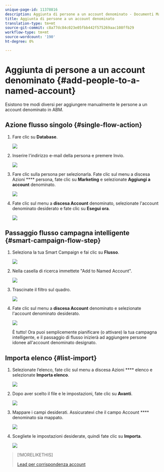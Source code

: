 ```yaml
---
unique-page-id: 11378816
description: Aggiunta di persone a un account denominato - Documenti Marketo - Documentazione prodotto
title: Aggiunta di persone a un account denominato
translation-type: tm+mt
source-git-commit: c8a77dc84c023e05fbb442f575269aac108ffb29
workflow-type: tm+mt
source-wordcount: '190'
ht-degree: 0%

---
```



# Aggiunta di persone a un account denominato {#add-people-to-a-named-account}

Esistono tre modi diversi per aggiungere manualmente le persone a un account denominato in ABM.

## Azione flusso singolo {#single-flow-action}

1. Fare clic su **Database**.

   ![](assets/one-2.png)

1. Inserire l&#39;indirizzo e-mail della persona e premere Invio.

   ![](assets/two.png)

1. Fare clic sulla persona per selezionarla. Fate clic sul menu a discesa Azioni **** persona, fate clic su **Marketing** e selezionate **Aggiungi a account** denominato.

   ![](assets/three.png)

1. Fate clic sul menu a **discesa Account** denominato, selezionate l&#39;account denominato desiderato e fate clic su **Esegui ora**.

   ![](assets/four.png)

## Passaggio flusso campagna intelligente {#smart-campaign-flow-step}

1. Seleziona la tua Smart Campaign e fai clic su **Flusso**.

   ![](assets/five.png)

1. Nella casella di ricerca immettete &quot;Add to Named Account&quot;.

   ![](assets/six.png)

1. Trascinate il filtro sul quadro.

   ![](assets/seven.png)

1. Fate clic sul menu a **discesa Account** denominato e selezionate l&#39;account denominato desiderato.

   ![](assets/eight.png)

   È tutto! Ora puoi semplicemente pianificare (o attivare) la tua campagna intelligente, e il passaggio di flusso inizierà ad aggiungere persone idonee all&#39;account denominato designato.

## Importa elenco {#list-import}

1. Selezionate l’elenco, fate clic sul menu a discesa Azioni **** elenco e selezionate **Importa elenco**.

   ![](assets/nine.png)

1. Dopo aver scelto il file e le impostazioni, fate clic su **Avanti**.

   ![](assets/ten.png)

1. Mappare i campi desiderati. Assicuratevi che il campo Account **** denominato sia mappato.

   ![](assets/eleven.png)

1. Scegliete le impostazioni desiderate, quindi fate clic su **Importa**.

   ![](assets/twelve.png)

>[!MORELIKETHIS]
>
>[Lead per corrispondenza account](/help/marketo/product-docs/account-based-marketing/target/named-accounts/lead-to-account-matching.md)
